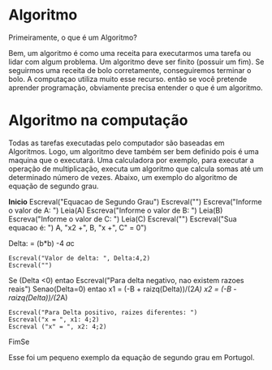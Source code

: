# **Algoritmo**

Primeiramente, o que é um Algoritmo? 

Bem, um algoritmo é como uma receita para executarmos uma tarefa ou lidar com algum problema. Um algoritmo deve ser finito (possuir um fim). Se seguirmos uma receita de bolo corretamente, conseguiremos terminar o bolo. A computaçao utiliza muito esse recurso. então se você pretende aprender programação, obviamente precisa entender o que é um algoritmo. 

# **Algoritmo na computação**

Todas as tarefas executadas pelo computador são baseadas em Algoritmos. Logo, um algoritmo deve também ser bem definido pois é uma maquina que o executará. Uma calculadora por exemplo, para executar a operação de multiplicação, executa um algoritmo que calcula somas até um determinado número de vezes. Abaixo, um exemplo do algoritmo de equação de segundo grau. 

**Inicio**
    Escreval("Equacao de Segundo Grau")
    Escreval("")
    Escreva("Informe o valor de A: ")
    Leia(A)
    Escreva("Informe o valor de B: ")
    Leia(B)
    Escreva("Informe o valor de C: ")
    Leia(C)
    Escreval("")
    Escreval("Sua equacao é: ") A, "x2 +", B, "x +", C" = 0")

Delta: = (b*b) -4 *a*c

    Escreval("Valor de delta: ", Delta:4,2)
    Escreval("")

Se (Delta <0) entao
    Escreval("Para delta negativo, nao existem razoes reais")
Senao(Delta=0) entao
    x1 = (-B + raizq(Delta))/(2*A)
    x2 = (-B - raizq(Delta))/(2*A)

    Escreval("Para Delta positivo, raizes diferentes: ")
    Escreval("x = ", x1: 4;2)
    Escreval ("x" = ", x2: 4;2)

FimSe

Esse foi um pequeno exemplo da equação de segundo grau em Portugol.